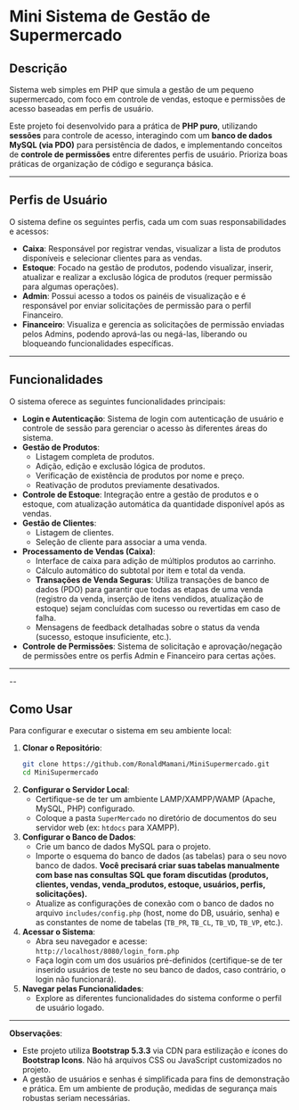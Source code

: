 
# Mini Sistema de Gestão de Supermercado

## Descrição

Sistema web simples em PHP que simula a gestão de um pequeno supermercado, com foco em controle de vendas, estoque e permissões de acesso baseadas em perfis de usuário.

Este projeto foi desenvolvido para a prática de **PHP puro**, utilizando **sessões** para controle de acesso, interagindo com um **banco de dados MySQL (via PDO)** para persistência de dados, e implementando conceitos de **controle de permissões** entre diferentes perfis de usuário. Prioriza boas práticas de organização de código e segurança básica.

---

## Perfis de Usuário

O sistema define os seguintes perfis, cada um com suas responsabilidades e acessos:

* **Caixa**: Responsável por registrar vendas, visualizar a lista de produtos disponíveis e selecionar clientes para as vendas.
* **Estoque**: Focado na gestão de produtos, podendo visualizar, inserir, atualizar e realizar a exclusão lógica de produtos (requer permissão para algumas operações).
* **Admin**: Possui acesso a todos os painéis de visualização e é responsável por enviar solicitações de permissão para o perfil Financeiro.
* **Financeiro**: Visualiza e gerencia as solicitações de permissão enviadas pelos Admins, podendo aprová-las ou negá-las, liberando ou bloqueando funcionalidades específicas.

---

## Funcionalidades

O sistema oferece as seguintes funcionalidades principais:

* **Login e Autenticação**: Sistema de login com autenticação de usuário e controle de sessão para gerenciar o acesso às diferentes áreas do sistema.
* **Gestão de Produtos**:
    * Listagem completa de produtos.
    * Adição, edição e exclusão lógica de produtos.
    * Verificação de existência de produtos por nome e preço.
    * Reativação de produtos previamente desativados.
* **Controle de Estoque**: Integração entre a gestão de produtos e o estoque, com atualização automática da quantidade disponível após as vendas.
* **Gestão de Clientes**:
    * Listagem de clientes.
    * Seleção de cliente para associar a uma venda.
* **Processamento de Vendas (Caixa)**:
    * Interface de caixa para adição de múltiplos produtos ao carrinho.
    * Cálculo automático do subtotal por item e total da venda.
    * **Transações de Venda Seguras**: Utiliza transações de banco de dados (PDO) para garantir que todas as etapas de uma venda (registro da venda, inserção de itens vendidos, atualização de estoque) sejam concluídas com sucesso ou revertidas em caso de falha.
    * Mensagens de feedback detalhadas sobre o status da venda (sucesso, estoque insuficiente, etc.).
* **Controle de Permissões**: Sistema de solicitação e aprovação/negação de permissões entre os perfis Admin e Financeiro para certas ações.

---

--

## Como Usar

Para configurar e executar o sistema em seu ambiente local:

1.  **Clonar o Repositório**:
    ```bash
    git clone https://github.com/RonaldMamani/MiniSupermercado.git
    cd MiniSupermercado
    ```
2.  **Configurar o Servidor Local**:
    * Certifique-se de ter um ambiente LAMP/XAMPP/WAMP (Apache, MySQL, PHP) configurado.
    * Coloque a pasta `SuperMercado` no diretório de documentos do seu servidor web (ex: `htdocs` para XAMPP).
3.  **Configurar o Banco de Dados**:
    * Crie um banco de dados MySQL para o projeto.
    * Importe o esquema do banco de dados (as tabelas) para o seu novo banco de dados. **Você precisará criar suas tabelas manualmente com base nas consultas SQL que foram discutidas (produtos, clientes, vendas, venda_produtos, estoque, usuários, perfis, solicitações).**
    * Atualize as configurações de conexão com o banco de dados no arquivo `includes/config.php` (host, nome do DB, usuário, senha) e as constantes de nome de tabelas (`TB_PR`, `TB_CL`, `TB_VD`, `TB_VP`, etc.).
4.  **Acessar o Sistema**:
    * Abra seu navegador e acesse: `http://localhost/8080/login_form.php`
    * Faça login com um dos usuários pré-definidos (certifique-se de ter inserido usuários de teste no seu banco de dados, caso contrário, o login não funcionará).
5.  **Navegar pelas Funcionalidades**:
    * Explore as diferentes funcionalidades do sistema conforme o perfil de usuário logado.

---

**Observações**:

* Este projeto utiliza **Bootstrap 5.3.3** via CDN para estilização e ícones do **Bootstrap Icons**. Não há arquivos CSS ou JavaScript customizados no projeto.
* A gestão de usuários e senhas é simplificada para fins de demonstração e prática. Em um ambiente de produção, medidas de segurança mais robustas seriam necessárias.